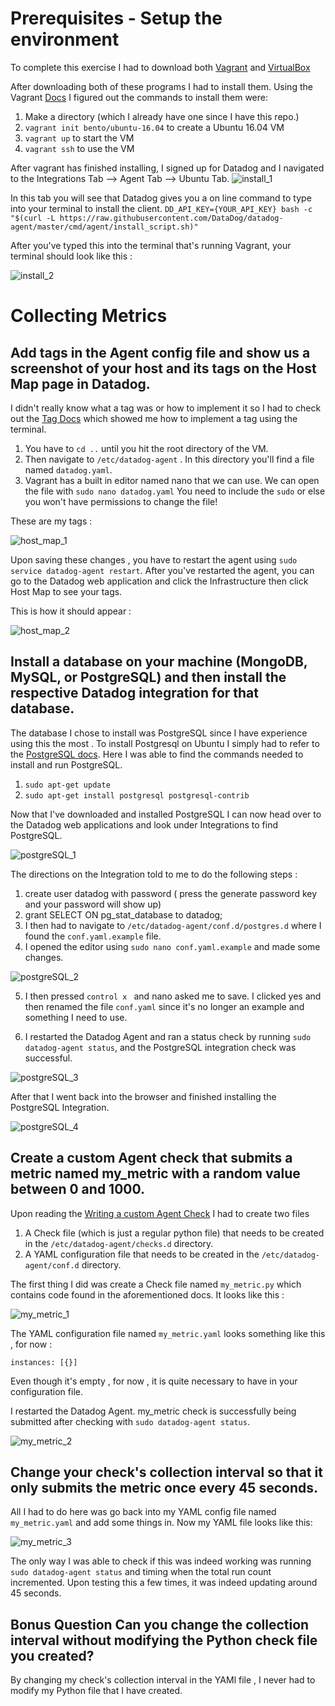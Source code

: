 # Prerequisites - Setup the environment

To complete this exercise I had to download both [Vagrant](https://www.vagrantup.com/downloads.html) and [VirtualBox](https://www.virtualbox.org/wiki/Downloads)

After downloading both of these programs I had to install them. Using the Vagrant [Docs](https://www.vagrantup.com/intro/getting-started/project_setup.html) I figured out the commands to install them were:

1. Make a directory (which I already have one since I have this repo.)
2. `vagrant init bento/ubuntu-16.04` to create a Ubuntu 16.04 VM
3. `vagrant up` to start the VM
4. `vagrant ssh` to use the VM


After vagrant has finished installing, I signed up for Datadog and I navigated to the Integrations Tab --> Agent Tab --> Ubuntu Tab.
![install_1](./screenshots/install_1.png)


In this tab  you will see that Datadog gives you a on line command to type into your terminal to install the client.
`DD_API_KEY={YOUR_API_KEY} bash -c "$(curl -L https://raw.githubusercontent.com/DataDog/datadog-agent/master/cmd/agent/install_script.sh)"`

After you've typed this into the terminal that's running Vagrant, your terminal should look like this :

![install_2](./screenshots/install_2.png)

# Collecting Metrics

## Add tags in the Agent config file and show us a screenshot of your host and its tags on the Host Map page in Datadog.

I didn't really know what a tag was or how to implement it so I had to check out the [Tag Docs](https://docs.datadoghq.com/tagging/assigning_tags/?tab=go) which showed me how to  implement a tag using the terminal.

1. You have to `cd ..` until you hit the root directory of the VM.
2. Then navigate to `/etc/datadog-agent` . In this directory you'll find a file named `datadog.yaml`.
3. Vagrant has a built in editor named nano that we can use. We can open the file with `sudo nano datadog.yaml` You need to include the `sudo` or else you won't have permissions to change the file!

These are my tags :

![host_map_1](./screenshots/host_map_1.png)

Upon saving these changes , you have to restart the agent using `sudo service datadog-agent restart`. After you've restarted the agent, you can go to the Datadog web application and click the Infrastructure then click Host Map to see your tags.

This is how it should appear :

![host_map_2](./screenshots/host_map_2.png)

## Install a database on your machine (MongoDB, MySQL, or PostgreSQL) and then install the respective Datadog integration for that database.

The database I chose to install was PostgreSQL since I have experience using this the most . To install Postgresql on Ubuntu I simply had to refer to the [PostgreSQL docs](https://www.digitalocean.com/community/tutorials/how-to-install-and-use-postgresql-on-ubuntu-18-04). Here I was able to find the commands needed to install and run PostgreSQL.

1. `sudo apt-get update`
2. `sudo apt-get install postgresql postgresql-contrib`

Now that I've downloaded and installed PostgreSQL I can now head over to the Datadog web applications and look under Integrations to find PostgreSQL.

![postgreSQL_1](./screenshots/postgreSQL_1.png)

The directions on the Integration told to me to do the following steps :

1. create user datadog with password ( press the generate password key and your password will show up)
2. grant SELECT ON pg_stat_database to datadog;
3. I then had to navigate to `/etc/datadog-agent/conf.d/postgres.d` where I found the `conf.yaml.example` file.
4. I opened the editor using `sudo nano conf.yaml.example` and made some changes.

![postgreSQL_2](./screenshots/postgreSQL_2.png)

5. I then pressed `control x ` and nano asked me to save. I clicked yes and then renamed the file `conf.yaml` since it's no longer an example and something I need to use.

6. I restarted the Datadog Agent and ran a status check by running `sudo datadog-agent status`, and the PostgreSQL integration check was successful.

![postgreSQL_3](./screenshots/postgreSQL_3.png)

After that I went back into the browser and finished installing the PostgreSQL Integration.

![postgreSQL_4](./screenshots/postgreSQL_4.png)


## Create a custom Agent check that submits a metric named my_metric with a random value between 0 and 1000.

Upon reading the [Writing a custom Agent Check](https://docs.datadoghq.com/developers/write_agent_check/?tab=agentv6) I had to create two files

1. A Check file (which is just a regular python file) that needs to be created in the `/etc/datadog-agent/checks.d` directory.
2. A YAML configuration file that needs to be created in the `/etc/datadog-agent/conf.d` directory.

The first thing I did was create a Check file named `my_metric.py` which contains code found in the aforementioned docs. It looks like this :

![my_metric_1](./screenshots/my_metric_1.png)

The YAML configuration file named `my_metric.yaml` looks something like this , for now :

`instances: [{}]`

Even though it's empty , for now , it is quite necessary to have in your configuration file.

I restarted the Datadog Agent. my_metric check is successfully being submitted after checking with `sudo datadog-agent status`.

![my_metric_2](./screenshots/my_metric_2.png)

## Change your check's collection interval so that it only submits the metric once every 45 seconds.

All I had to do here was go back into my YAML config file named `my_metric.yaml` and add some things in. Now my YAML file looks like this:

![my_metric_3](./screenshots/my_metric_3.png)

The only way I was able to check if this was indeed working was running `sudo datadog-agent status` and timing when the total run count  incremented. Upon testing this a few times, it was indeed  updating around 45 seconds.


## Bonus Question Can you change the collection interval without modifying the Python check file you created?

By changing my check's collection interval in the YAMl file , I never had to modify my Python file that I have created.
